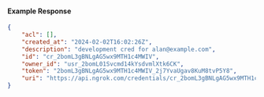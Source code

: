 <!-- Code generated for API Clients. DO NOT EDIT. -->

#### Example Response

```json
{
	"acl": [],
	"created_at": "2024-02-02T16:02:26Z",
	"description": "development cred for alan@example.com",
	"id": "cr_2bomL3gBNLgAG5wx9MTH1c4MWIV",
	"owner_id": "usr_2bomL01Svcmd14kYsdvmlXtk6CK",
	"token": "2bomL3gBNLgAG5wx9MTH1c4MWIV_2j7YvaUgav8KuM8tvP5Y8",
	"uri": "https://api.ngrok.com/credentials/cr_2bomL3gBNLgAG5wx9MTH1c4MWIV"
}
```
